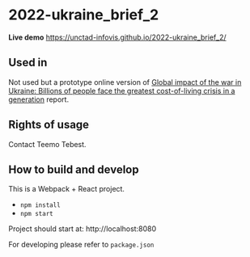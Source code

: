 # 2022-ukraine_brief_2

**Live demo** https://unctad-infovis.github.io/2022-ukraine_brief_2/

## Used in

Not used but a prototype online version of [Global impact of the war in Ukraine: Billions of people face the greatest cost-of-living crisis in a generation](https://unctad.org/webflyer/global-impact-war-ukraine-billions-people-face-greatest-cost-living-crisis-generation) report.

## Rights of usage

Contact Teemo Tebest.

## How to build and develop

This is a Webpack + React project.

* `npm install`
* `npm start`

Project should start at: http://localhost:8080

For developing please refer to `package.json`